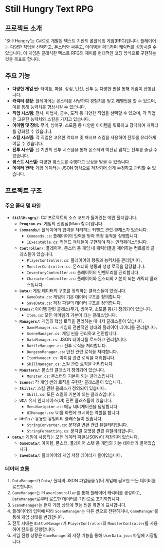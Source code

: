 # Still Hungry Text RPG

## 프로젝트 소개

'Still Hungry'는 C#으로 개발된 텍스트 기반의 롤플레잉 게임(RPG)입니다. 플레이어는 다양한 직업을 선택하고, 몬스터와 싸우고, 아이템을 획득하며 캐릭터를 성장시킬 수 있습니다. 이 게임은 클래식한 텍스트 RPG의 재미를 현대적인 코딩 방식으로 구현하는 것을 목표로 합니다.

## 주요 기능

*   **다양한 게임 씬:** 타이틀, 마을, 상점, 던전, 전투 등 다양한 씬을 통해 게임이 진행됩니다.
*   **캐릭터 성장:** 플레이어는 몬스터를 사냥하여 경험치를 얻고 레벨업을 할 수 있으며, 이를 통해 능력치를 향상시킬 수 있습니다.
*   **직업 시스템:** 전사, 마법사, 궁수, 도적 등 다양한 직업을 선택할 수 있으며, 각 직업은 고유한 능력치와 스킬을 가지고 있습니다.
*   **아이템 및 장비:** 무기, 방어구, 소모품 등 다양한 아이템을 획득하고 장착하여 캐릭터를 강화할 수 있습니다.
*   **스킬 시스템:** 각 직업은 고유한 액티브 및 패시브 스킬을 사용하여 전투를 유리하게 이끌 수 있습니다.
*   **전투 시스템:** 턴 기반의 전투 시스템을 통해 몬스터와 박진감 넘치는 전투를 즐길 수 있습니다.
*   **퀘스트 시스템:** 다양한 퀘스트를 수행하고 보상을 받을 수 있습니다.
*   **데이터 관리:** 게임 데이터는 JSON 형식으로 저장되어 쉽게 수정하고 관리할 수 있습니다.

## 프로젝트 구조

### 주요 폴더 및 파일

*   **`StillHungry/`**: C# 프로젝트의 소스 코드가 들어있는 메인 폴더입니다.
    *   **`Program.cs`**: 게임의 진입점(Main 함수)입니다.
    *   **`Commands/`**: 플레이어의 입력을 처리하는 커맨드 관련 클래스가 있습니다.
        *   `Commands.cs`: 플레이어의 입력을 받아 특정 동작을 실행합니다.
        *   `IExecutable.cs`: 커맨드 객체들이 구현해야 하는 인터페이스입니다.
    *   **`Controller/`**: 플레이어, 몬스터 등 게임 내 캐릭터들을 제어하는 컨트롤러 클래스들이 있습니다.
        *   `PlayerController.cs`: 플레이어의 행동과 능력치를 관리합니다.
        *   `MonsterController.cs`: 몬스터의 행동과 생성 로직을 담당합니다.
        *   `InventoryController.cs`: 플레이어의 인벤토리를 관리합니다.
        *   `CharacterController.cs`: 플레이어와 몬스터의 기본이 되는 캐릭터 클래스입니다.
    *   **`Data/`**: 게임 데이터의 구조를 정의하는 클래스들이 있습니다.
        *   `GameData.cs`: 게임의 기본 데이터 구조를 정의합니다.
        *   `SaveData.cs`: 저장 파일의 데이터 구조를 정의합니다.
    *   **`Items/`**: 아이템 관련 클래스(무기, 방어구, 소모품 등)가 정의되어 있습니다.
        *   `Item.cs`: 모든 아이템의 기본이 되는 클래스입니다.
    *   **`Managers/`**: 게임의 핵심 로직을 관리하는 매니저 클래스들이 있습니다.
        *   `GameManager.cs`: 게임의 전반적인 상태와 플레이어 데이터를 관리합니다.
        *   `SceneManager.cs`: 게임 씬을 관리하고 전환합니다.
        *   `DataManager.cs`: JSON 데이터를 로드하고 관리합니다.
        *   `BattleManager.cs`: 전투 로직을 처리합니다.
        *   `DungeonManager.cs`: 던전 관련 로직을 처리합니다.
        *   `ItemManager.cs`: 아이템 관련 로직을 처리합니다.
        *   `SkillManager.cs`: 스킬 관련 로직을 처리합니다.
    *   **`Monsters/`**: 몬스터 클래스가 정의되어 있습니다.
        *   `Monster.cs`: 몬스터의 기본이 되는 클래스입니다.
    *   **`Scene/`**: 각 게임 씬의 로직을 구현한 클래스들이 있습니다.
    *   **`Skills/`**: 스킬 관련 클래스가 정의되어 있습니다.
        *   `Skill.cs`: 모든 스킬의 기본이 되는 클래스입니다.
    *   **`UI/`**: 유저 인터페이스(UI) 관련 클래스들이 있습니다.
        *   `MenuNavigator.cs`: 메뉴 네비게이션을 담당합니다.
        *   `UIManager.cs`: UI를 화면에 표시하는 역할을 합니다.
    *   **`Utils/`**: 유용한 유틸리티 클래스들이 있습니다.
        *   `StringConverter.cs`: 문자열 변환 관련 유틸리티입니다.
        *   `StringFormatting.cs`: 문자열 포맷팅 관련 유틸리티입니다.
*   **`Data/`**: 게임에 사용되는 모든 데이터 파일(JSON)이 저장되어 있습니다.
    *   **`GameData/`**: 아이템, 몬스터, 플레이어 스탯 등 게임의 기본 데이터가 들어있습니다.
    *   **`SaveData/`**: 플레이어의 게임 저장 데이터가 들어있습니다.

### 데이터 흐름

1.  `DataManager`가 `Data/` 폴더의 JSON 파일들을 읽어 게임에 필요한 모든 데이터를 로드합니다.
2.  `GameManager`는 `PlayerController`를 통해 플레이어 캐릭터를 생성하고, `DataManager`로부터 로드한 데이터를 기반으로 초기화합니다.
3.  `SceneManager`는 현재 게임 상태에 맞는 씬을 화면에 표시합니다.
4.  플레이어의 입력에 따라 `SceneManager`는 다른 씬으로 전환하거나, `GameManager`를 통해 게임 상태를 변경합니다.
5.  전투 시에는 `BattleManager`가 `PlayerController`와 `MonsterController`를 사용하여 전투를 진행합니다.
6.  게임 진행 상황은 `GameManager`의 저장 기능을 통해 `UserData.json` 파일에 저장됩니다.
